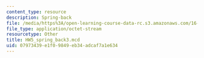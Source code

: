 ```yaml
---
content_type: resource
description: Spring-back
file: /media/https%3A/open-learning-course-data-rc.s3.amazonaws.com/16-881-robust-system-design-summer-1998/07973439e1f09849eb34adcaf7a1e634_HW5_spring_back3.mcd
file_type: application/octet-stream
resourcetype: Other
title: HW5_spring_back3.mcd
uid: 07973439-e1f0-9849-eb34-adcaf7a1e634
---
```

